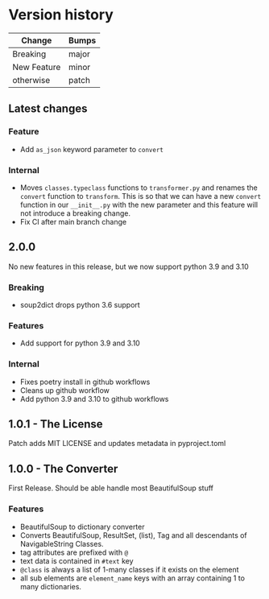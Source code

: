 # Version history

| Change | Bumps |
| - | - |
| Breaking | major |
| New Feature | minor |
| otherwise | patch |


## Latest changes

### Feature

* Add `as_json` keyword parameter to `convert`

### Internal

* Moves `classes.typeclass` functions to `transformer.py` and renames the `convert` function to `transform`. This is so that we can have a new `convert` function in our `__init__.py` with the new parameter and this feature will not introduce a breaking change.
* Fix CI after main branch change


## 2.0.0

No new features in this release, but we now support python 3.9 and 3.10


### Breaking

* soup2dict drops python 3.6 support

### Features

* Add support for python 3.9 and 3.10

### Internal

* Fixes poetry install in github workflows
* Cleans up github workflow
* Add python 3.9 and 3.10 to github workflows


## 1.0.1 - The License

Patch adds MIT LICENSE and updates metadata in pyproject.toml


## 1.0.0 - The Converter

First Release. Should be able handle most BeautifulSoup stuff

### Features

* BeautifulSoup to dictionary converter
* Converts BeautifulSoup, ResultSet, (list), Tag and all descendants of NavigableString Classes.
* tag attributes are prefixed with `@`
* text data is contained in `#text` key
* `@class` is always a list of 1-many classes if it exists on the element
* all sub elements are `element_name` keys with an array containing 1 to many dictionaries.

